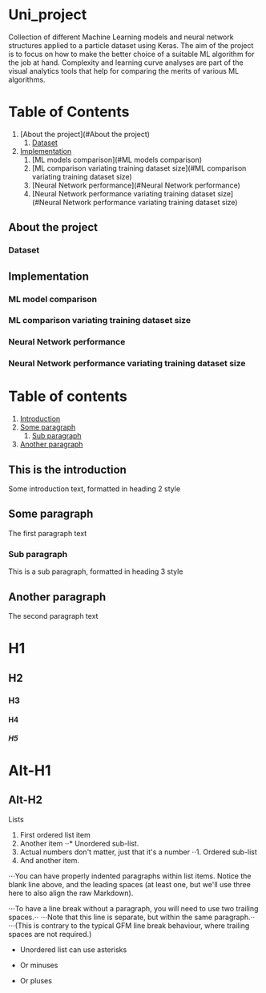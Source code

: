 # Uni_project

Collection of different Machine Learning models and neural network structures applied to a particle dataset using Keras.
The aim of the project is to focus on how to make the better choice of a suitable ML algorithm for the job at hand.
Complexity and learning curve analyses are part of the visual analytics tools that help for comparing the merits of various ML algorithms.


# Table of Contents
1. [About the project](#About the project)
    1. [Dataset](#Dataset)
3. [Implementation](#Implementation)
    1. [ML models comparison](#ML models comparison)
    2. [ML comparison variating training dataset size](#ML comparison variating training dataset size)
    3. [Neural Network performance](#Neural Network performance)
    4. [Neural Network performance variating training dataset size](#Neural Network performance variating training dataset size)


## About the project <a name="About the project"></a>

### Dataset <a name="Dataset"></a>

## Implementation <a name="Implementation"></a>

### ML model comparison <a name="ML model comparison"></a>

### ML comparison variating training dataset size <a name="ML comparison variating training dataset size"></a>

### Neural Network performance <a name="Neural Network performance"></a>

### Neural Network performance variating training dataset size <a name="Neural Network performance variating training dataset size"></a>




# Table of contents
1. [Introduction](#introduction)
2. [Some paragraph](#paragraph1)
    1. [Sub paragraph](#subparagraph1)
3. [Another paragraph](#paragraph2)

## This is the introduction <a name="introduction"></a>
Some introduction text, formatted in heading 2 style

## Some paragraph <a name="paragraph1"></a>
The first paragraph text

### Sub paragraph <a name="subparagraph1"></a>
This is a sub paragraph, formatted in heading 3 style

## Another paragraph <a name="paragraph2"></a>
The second paragraph text



# H1
## H2
### H3
#### H4
##### H5

Alt-H1
======

Alt-H2
------

Lists
1. First ordered list item
2. Another item
⋅⋅* Unordered sub-list. 
1. Actual numbers don't matter, just that it's a number
⋅⋅1. Ordered sub-list
4. And another item.

⋅⋅⋅You can have properly indented paragraphs within list items. Notice the blank line above, and the leading spaces (at least one, but we'll use three here to also align the raw Markdown).

⋅⋅⋅To have a line break without a paragraph, you will need to use two trailing spaces.⋅⋅
⋅⋅⋅Note that this line is separate, but within the same paragraph.⋅⋅
⋅⋅⋅(This is contrary to the typical GFM line break behaviour, where trailing spaces are not required.)

* Unordered list can use asterisks
- Or minuses
+ Or pluses
